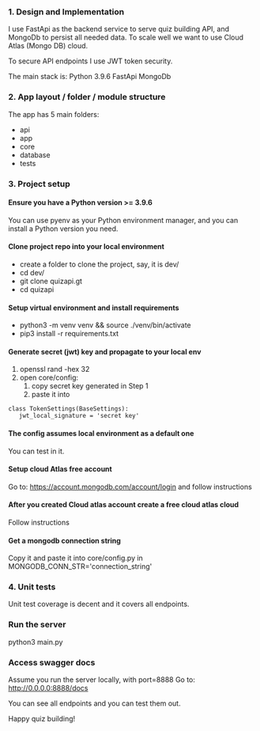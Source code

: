 ### 1. Design and Implementation

I use FastApi as the backend service to serve quiz building API, and MongoDb to persist
all needed data. To scale well we want to use Cloud Atlas (Mongo DB) cloud. 

To secure API endpoints I use JWT token security.

The main stack is:
Python 3.9.6
FastApi
MongoDb

### 2. App layout / folder / module structure

The app has 5 main folders:

- api
- app
- core
- database
- tests

### 3. Project setup
#### Ensure you have a Python version >= 3.9.6 
You can use pyenv as your Python environment manager, and you
can install a Python version you need.

#### Clone project repo into your local environment
- create a folder to clone the project, say, it is dev/
- cd dev/
- git clone quizapi.gt
- cd quizapi

#### Setup virtual environment and install requirements
- python3 -m venv venv && source ./venv/bin/activate
- pip3 install -r requirements.txt

#### Generate secret (jwt) key and propagate to your local env
1. openssl rand -hex 32 
2. open core/config: 
    1. copy secret key generated in Step 1
    2. paste it into
```
class TokenSettings(BaseSettings):
   jwt_local_signature = 'secret key'
```

#### The config assumes local environment as a default one
You can test in it.

#### Setup cloud Atlas free account
Go to: https://account.mongodb.com/account/login and follow instructions

#### After you created Cloud atlas account create a free cloud atlas cloud
Follow instructions

#### Get a mongodb connection string
Copy it and paste it into core/config.py in MONGODB_CONN_STR='connection_string'

### 4. Unit tests
Unit test coverage is decent and it covers all endpoints.

### Run the server
python3 main.py

### Access swagger docs
Assume you run the server locally, with port=8888
Go to: http://0.0.0.0:8888/docs

You can see all endpoints and you can test them out.

Happy quiz building!